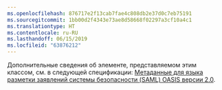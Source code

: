 ```yaml
---
ms.openlocfilehash: 876717e2f13cab7fae4c808db2e37d0c7eb75191
ms.sourcegitcommit: 1bb00d2f4343e73ae8d58668f02297a3cf10a4c1
ms.translationtype: HT
ms.contentlocale: ru-RU
ms.lasthandoff: 06/15/2019
ms.locfileid: "63876212"
---
```

Дополнительные сведения об элементе, представляемом этим классом, см. в следующей спецификации: [Метаданные для языка разметки заявлений системы безопасности (SAML) OASIS версии 2.0](https://go.microsoft.com/fwlink/?LinkId=231291).